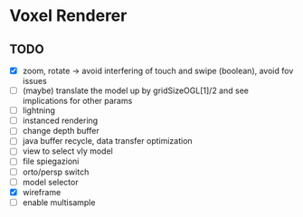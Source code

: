 # Voxel Renderer

## TODO
- [x] zoom, rotate -> avoid interfering of touch and swipe (boolean), avoid fov issues
- [ ] (maybe) translate the model up by gridSizeOGL[1]/2 and see implications for other params
- [ ] lightning
- [ ] instanced rendering
- [ ] change depth buffer
- [ ] java buffer recycle, data transfer optimization
- [ ] view to select vly model
- [ ] file spiegazioni
- [ ] orto/persp switch
- [ ] model selector
- [x] wireframe
- [ ] enable multisample
